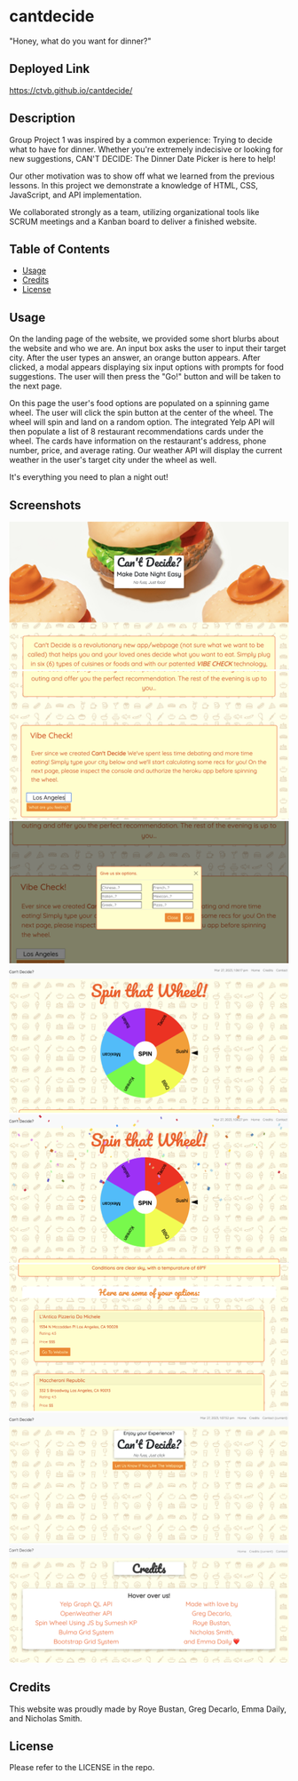 # cantdecide
"Honey, what do you want for dinner?" 

## Deployed Link
https://ctvb.github.io/cantdecide/

## Description

Group Project 1 was inspired by a common experience: Trying to decide what to have for dinner. Whether you're extremely indecisive or looking for new suggestions, CAN'T DECIDE: The Dinner Date Picker is here to help!

Our other motivation was to show off what we learned from the previous lessons. In this project we demonstrate a knowledge of HTML, CSS, JavaScript, and API implementation.

We collaborated strongly as a team, utilizing organizational tools like SCRUM meetings and a Kanban board to deliver a finished website.


## Table of Contents 

- [Usage](#usage)
- [Credits](#credits)
- [License](#license)

## Usage

On the landing page of the website, we provided some short blurbs about the website and who we are. An input box asks the user to input their target city. After the user types an answer, an orange button appears. After clicked, a modal appears displaying six input options with prompts for food suggestions. The user will then press the "Go!" button and will be taken to the next page.

On this page the user's food options are populated on a spinning game wheel. The user will click the spin button at the center of the wheel. The wheel will spin and land on a random option. The integrated Yelp API will then populate a list of 8 restaurant recommendations cards under the wheel. The cards have information on the restaurant's address, phone number, price, and average rating. Our weather API will display the current weather in the user's target city under the wheel as well.

It's everything you need to plan a night out!


## Screenshots

![Hero](./assets/images/Hero.png)
![Input](./assets/images/LocationInput.png)
![Modal](./assets/images/Modal.png)
![SpinWheel](./assets/images/SpinWheel.png)
![Win](./assets/images/Winningchoice.png)
![Recs](./assets/images/Recs.png)
![Contact](./assets/images/Contact.png)
![Credits](./assets/images/Credits.png)


## Credits

This website was proudly made by Roye Bustan,
Greg Decarlo,
Emma Daily,
and Nicholas Smith.


## License

Please refer to the LICENSE in the repo.